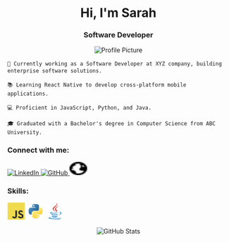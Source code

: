 <h1 align="center">Hi, I'm Sarah</h1>
<h3 align="center">Software Developer</h3>
<p align="center">
  <img src="https://avatars.githubusercontent.com/u/1234567?v=4" alt="Profile Picture" width="150" height="150">
</p>

    🚀 Currently working as a Software Developer at XYZ company, building enterprise software solutions.

    📚 Learning React Native to develop cross-platform mobile applications.

    💻 Proficient in JavaScript, Python, and Java.

    🎓 Graduated with a Bachelor's degree in Computer Science from ABC University.

<h3 align="left">Connect with me:</h3>
<p align="left">
  <a href="https://linkedin.com/in/sarah-dev" target="_blank">
    <img src="https://raw.githubusercontent.com/rahuldkjain/github-profile-readme-generator/master/src/images/icons/Social/linked-in-alt.svg" alt="LinkedIn" height="30" width="40" />
  </a>
  <a href="https://github.com/sarah-dev" target="_blank">
    <img src="https://raw.githubusercontent.com/rahuldkjain/github-profile-readme-generator/master/src/images/icons/Social/github.svg" alt="GitHub" height="30" width="40" />
  </a>
  <a href="https://sarah-dev.com" target="_blank">
    <img src="https://raw.githubusercontent.com/iconic/open-iconic/master/svg/globe.svg" alt="Website" height="30" width="40" />
  </a>
</p>
<h3 align="left">Skills:</h3>
<p align="left">
  <img src="https://raw.githubusercontent.com/devicons/devicon/master/icons/javascript/javascript-original.svg" alt="JavaScript" width="40" height="40"/>
  <img src="https://raw.githubusercontent.com/devicons/devicon/master/icons/python/python-original.svg" alt="Python" width="40" height="40"/>
  <img src="https://raw.githubusercontent.com/devicons/devicon/master/icons/java/java-original.svg" alt="Java" width="40" height="40"/>
</p>
<p align="center">
  <img src="https://github-readme-stats.vercel.app/api?username=sarah-dev&show_icons=true&theme=dark" alt="GitHub Stats" />
</p>
